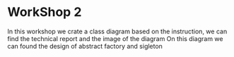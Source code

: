 # WorkShop 2

In this workshop we crate a class diagram based on the instruction, we can find the technical report and the image of the diagram
On this diagram we can found the design of abstract factory and sigleton
